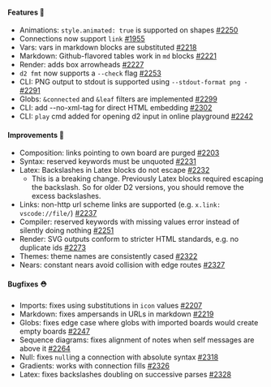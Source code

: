 #### Features 🚀

- Animations: `style.animated: true` is supported on shapes [#2250](https://github.com/terrastruct/d2/pull/2250)
- Connections now support `link` [#1955](https://github.com/terrastruct/d2/pull/1955)
- Vars: vars in markdown blocks are substituted [#2218](https://github.com/terrastruct/d2/pull/2218)
- Markdown: Github-flavored tables work in `md` blocks [#2221](https://github.com/terrastruct/d2/pull/2221)
- Render: adds box arrowheads [#2227](https://github.com/terrastruct/d2/issues/2227)
- `d2 fmt` now supports a `--check` flag [#2253](https://github.com/terrastruct/d2/pull/2253)
- CLI: PNG output to stdout is supported using `--stdout-format png -` [#2291](https://github.com/terrastruct/d2/pull/2291)
- Globs: `&connected` and `&leaf` filters are implemented [#2299](https://github.com/terrastruct/d2/pull/2299)
- CLI: add --no-xml-tag for direct HTML embedding [#2302](https://github.com/terrastruct/d2/pull/2302)
- CLI: `play` cmd added for opening d2 input in online playground [#2242](https://github.com/terrastruct/d2/pull/2242)

#### Improvements 🧹

- Composition: links pointing to own board are purged [#2203](https://github.com/terrastruct/d2/pull/2203)
- Syntax: reserved keywords must be unquoted [#2231](https://github.com/terrastruct/d2/pull/2231)
- Latex: Backslashes in Latex blocks do not escape [#2232](https://github.com/terrastruct/d2/pull/2232)
  - This is a breaking change. Previously Latex blocks required escaping the backslash. So
    for older D2 versions, you should remove the excess backslashes.
- Links: non-http url scheme links are supported (e.g. `x.link: vscode://file/`) [#2237](https://github.com/terrastruct/d2/issues/2237)
- Compiler: reserved keywords with missing values error instead of silently doing nothing [#2251](https://github.com/terrastruct/d2/pull/2251)
- Render: SVG outputs conform to stricter HTML standards, e.g. no duplicate ids [#2273](https://github.com/terrastruct/d2/issues/2273)
- Themes: theme names are consistently cased [#2322](https://github.com/terrastruct/d2/pull/2322)
- Nears: constant nears avoid collision with edge routes [#2327](https://github.com/terrastruct/d2/pull/2327)

#### Bugfixes ⛑️

- Imports: fixes using substitutions in `icon` values [#2207](https://github.com/terrastruct/d2/pull/2207)
- Markdown: fixes ampersands in URLs in markdown [#2219](https://github.com/terrastruct/d2/pull/2219)
- Globs: fixes edge case where globs with imported boards would create empty boards [#2247](https://github.com/terrastruct/d2/pull/2247)
- Sequence diagrams: fixes alignment of notes when self messages are above it [#2264](https://github.com/terrastruct/d2/pull/2264)
- Null: fixes `null`ing a connection with absolute syntax [#2318](https://github.com/terrastruct/d2/issues/2318)
- Gradients: works with connection fills [#2326](https://github.com/terrastruct/d2/pull/2326)
- Latex: fixes backslashes doubling on successive parses [#2328](https://github.com/terrastruct/d2/pull/2328)